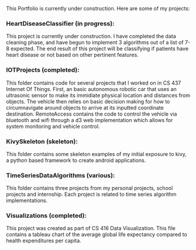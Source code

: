 This Portfolio is currently under construction. Here are some of my projects:

### HeartDiseaseClassifier (in progress):
This project is currently under construction. I have completed the data cleaning phase, and have begun to implement 3 algorithms out of a list of 7-8 expected. The end result of this project will be classifying if patients have heart disease or not based on other pertinent features. 

### IOTProjects (completed):
This folder contains code for several projects that I worked on in CS 437 Internet Of Things. First, an basic autonomous robotic car that uses an ultrasonic sensor to make its immidiate physical location and distances from objects. The vehicle then relies on basic decision making for how to circumnavigate around objects to arrive at its inputted coordinate destination. RemoteAccess contains the code to control the vehicle via bluetooth and wifi through a d3 web implementation which allows for system monitoring and vehicle control. 

### KivySkeleton (skeleton):
This folder contains some skeleton examples of my initial exposure to kivy, a python based framework to create android applications. 

### TimeSeriesDataAlgorithms (various):
This folder contains three projects from my personal projects, school projects and internship. Each project is related to time series algorithm implementations.

### Visualizations (completed):
This project was created as part of CS 416 Data Visualization. This file contains a tableau chart of the average global life expectancy compared to health expenditures per capita. 

